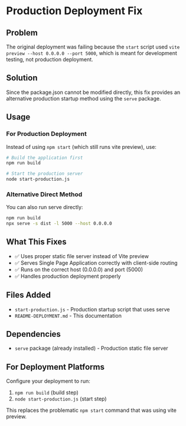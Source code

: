 # Production Deployment Fix

## Problem
The original deployment was failing because the `start` script used `vite preview --host 0.0.0.0 --port 5000`, which is meant for development testing, not production deployment.

## Solution
Since the package.json cannot be modified directly, this fix provides an alternative production startup method using the `serve` package.

## Usage

### For Production Deployment
Instead of using `npm start` (which still runs vite preview), use:

```bash
# Build the application first
npm run build

# Start the production server
node start-production.js
```

### Alternative Direct Method
You can also run serve directly:

```bash
npm run build
npx serve -s dist -l 5000 --host 0.0.0.0
```

## What This Fixes
- ✅ Uses proper static file server instead of Vite preview
- ✅ Serves Single Page Application correctly with client-side routing
- ✅ Runs on the correct host (0.0.0.0) and port (5000)
- ✅ Handles production deployment properly

## Files Added
- `start-production.js` - Production startup script that uses serve
- `README-DEPLOYMENT.md` - This documentation

## Dependencies
- `serve` package (already installed) - Production static file server

## For Deployment Platforms
Configure your deployment to run:
1. `npm run build` (build step)
2. `node start-production.js` (start step)

This replaces the problematic `npm start` command that was using vite preview.